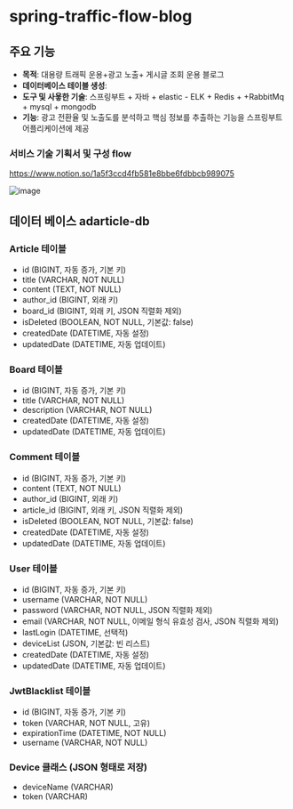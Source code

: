 # spring-traffic-flow-blog

## 주요 기능
- **목적**: 대용량 트래픽 운용+광고 노출+ 게시글 조회 운용 블로그
- **데이터베이스 테이블 생성**: 
- **도구 및 사욯한 기술**: 스프링부트 + 자바 + elastic - ELK + Redis + +RabbitMq + mysql + mongodb 
- **기능**: 광고 전환율 및 노출도를 분석하고 핵심 정보를 추출하는 기능을 스프링부트 어플리케이션에 제공

### 서비스 기술 기획서 및 구성 flow
https://www.notion.so/1a5f3ccd4fb581e8bbe6fdbbcb989075

![image](https://github.com/user-attachments/assets/b03d8d0d-3443-4c2e-9b0d-a70dc65ce356)

## 데이터 베이스 adarticle-db
### Article 테이블
- id (BIGINT, 자동 증가, 기본 키)
- title (VARCHAR, NOT NULL)
- content (TEXT, NOT NULL)
- author_id (BIGINT, 외래 키)
- board_id (BIGINT, 외래 키, JSON 직렬화 제외)
- isDeleted (BOOLEAN, NOT NULL, 기본값: false)
- createdDate (DATETIME, 자동 설정)
- updatedDate (DATETIME, 자동 업데이트)

### Board 테이블
- id (BIGINT, 자동 증가, 기본 키)
- title (VARCHAR, NOT NULL)
- description (VARCHAR, NOT NULL)
- createdDate (DATETIME, 자동 설정)
- updatedDate (DATETIME, 자동 업데이트)

### Comment 테이블
- id (BIGINT, 자동 증가, 기본 키)
- content (TEXT, NOT NULL)
- author_id (BIGINT, 외래 키)
- article_id (BIGINT, 외래 키, JSON 직렬화 제외)
- isDeleted (BOOLEAN, NOT NULL, 기본값: false)
- createdDate (DATETIME, 자동 설정)
- updatedDate (DATETIME, 자동 업데이트)

### User 테이블
- id (BIGINT, 자동 증가, 기본 키)
- username (VARCHAR, NOT NULL)
- password (VARCHAR, NOT NULL, JSON 직렬화 제외)
- email (VARCHAR, NOT NULL, 이메일 형식 유효성 검사, JSON 직렬화 제외)
- lastLogin (DATETIME, 선택적)
- deviceList (JSON, 기본값: 빈 리스트)
- createdDate (DATETIME, 자동 설정)
- updatedDate (DATETIME, 자동 업데이트)

### JwtBlacklist 테이블
- id (BIGINT, 자동 증가, 기본 키)
- token (VARCHAR, NOT NULL, 고유)
- expirationTime (DATETIME, NOT NULL)
- username (VARCHAR, NOT NULL)

### Device 클래스 (JSON 형태로 저장)
- deviceName (VARCHAR)
- token (VARCHAR)
